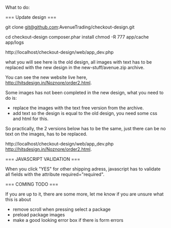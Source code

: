 What to do:

=== Update design ===

git clone git@github.com:AvenueTrading/checkout-design.git

cd checkout-design
composer.phar install
chmod -R 777 app/cache app/logs

http://localhost/checkout-design/web/app_dev.php

what you will see here is the old design, all images with text has to be replaced with the new design in the new-stuff/avenue.zip archive.

You can see the new website live here, http://hitsdesign.in/Noznore/order2.html.

Some images has not been completed in the new design, what you need to do is:

- replace the images with the text free version from the archive.
- add text so the design is equal to the old design, you need some css and html for this.

So practically, the 2 versions below has to be the same, just there can be no text on the images, has to be replaced.


http://localhost/checkout-design/web/app_dev.php
http://hitsdesign.in/Noznore/order2.html.


=== JAVASCRIPT VALIDATION ===

When you click "YES" for other shipping adress, javascript has to validate all fields with the attribute required="required".


=== COMING TODO ===

If you are up to it, there are some more, let me know if you are unsure what this is about

- remove scroll when pressing select a package
- preload package images
- make a good looking error box if there is form errors
